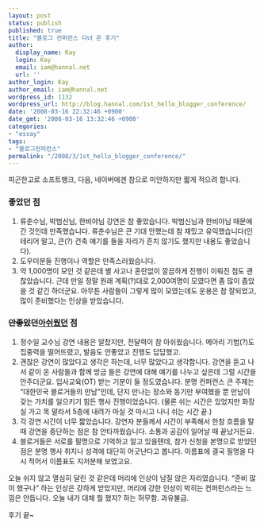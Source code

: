 ```yaml
---
layout: post
status: publish
published: true
title: "블로그 컨퍼런스 다녀 온 후기"
author:
  display_name: Kay
  login: Kay
  email: iam@hannal.net
  url: ''
author_login: Kay
author_email: iam@hannal.net
wordpress_id: 1132
wordpress_url: http://blog.hannal.com/1st_hello_blogger_conference/
date: '2008-03-16 22:32:46 +0900'
date_gmt: '2008-03-16 13:32:46 +0900'
categories:
- "essay"
tags:
- "블로그컨퍼런스"
permalink: "/2008/3/1st_hello_blogger_conference/"
---
```

<p>피곤한고로 소프트뱅크, 다음, 네이버에겐 참으로 미안하지만 짧게 적으려 합니다.</p>
<h3>좋았던 점</h3>
<ol>
<li>류춘수님, 박범신님, 한비야님 강연은 참 좋았습니다. 박범신님과 한비야님 때문에 간 것인데 만족했습니다. 류춘수님은 큰 기대 안했는데 참 재밌고 유익했습니다(인테리어 말고, 큰(?) 건축 얘기를 들을 자리가 흔치 않기도 했지만 내용도 좋았습니다).</li>
<li>도우미분들 진행이나 역할은 만족스러웠습니다.</li>
<li>약 1,000명이 모인 것 같은데 별 사고나 혼란없이 깔끔하게 진행이 이뤄진 점도 괜찮았습니다. 근데 만일 정말 원래 계획(?)대로 2,000여명이 모였다면 좀 많이 좁았을 것 같긴 하더군요. 아무튼 사람들이 그렇게 많이 모였는데도 운용은 참 잘되었고, 많이 준비했다는 인상을 받았습니다.</li>
</ol>
<h3><del datetime="2008-03-16T14:18:53+00:00">안좋았던</del><ins datetime="2008-03-16T14:18:53+00:00">아쉬웠던</ins> 점</h3>
<ol>
<li>정수일 교수님 강연 내용은 알찼지만, 전달력이 참 아쉬웠습니다. 메아리 기법(?)도 집중력을 떨어뜨렸고, 발음도 안좋았고 진행도 답답했고.</li>
<li>괜찮은 강연이 많았다고 생각은 하는데, 너무 많았다고 생각합니다. 강연을 듣고 나서 같이 온 사람들과 함께 방금 들은 강연에 대해 얘기를 나누고 싶은데 그럴 시간을 안주더군요. 입사교육(OT) 받는 기분이 들 정도였습니다. 분명 컨퍼런스 큰 주제는 “대한민국 블로거들의 만남”인데, 단지 만나는 장소와 동기만 부여했을 뿐 만남이 갖는 가치를 일으키기 힘든 행사 진행이었습니다. (물론 쉬는 시간은 있었지만 화장실 가고 목 말라서 5층에 내려가 마실 것 마시고 나니 쉬는 시간 끝.)</li>
<li>각 강연 시간이 너무 짧았습니다. 강연자 분들께서 시간이 부족해서 한참 흐름을 탈 때 강연을 중단하는 점은 참 안타까웠습니다. 소통과 공감이 일어날 때 끝났거든요.</li>
<li>블로거들은 서로를 필명으로 기억하고 알고 있을텐데, 참가 신청을 본명으로 받았던 점은 분명 행사 취지나 성격에 대단히 어긋난다고 봅니다. 이름표에 결국 필명을 다시 적어서 이름표도 지저분해 보였고요.</li>
</ol>
<p>오늘 쉬지 않고 열심히 달린 것 같은데 머리에 인상이 남질 않은 자리였습니다. “준비 많이 했구나” 하는 인상은 강하게 받았지만, 머리에 강한 인상이 박히는 컨퍼런스라는 느낌은 안듭니다. 오늘 내가 대체 뭘 했지? 하는 허무함. 과유불급.</p>
<p>후기 끝~</p>

